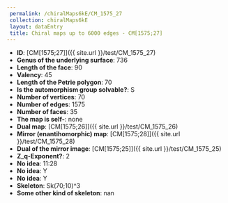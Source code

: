 ```yaml
--- 
 permalink: /chiralMaps6kE/CM_1575_27 
 collection: chiralMaps6kE
 layout: dataEntry
 title: Chiral maps up to 6000 edges - CM[1575;27]
---
```


- **ID**: [CM[1575;27]]({{ site.url }}/test/CM_1575_27)
- **Genus of the underlying surface**: 736
- **Length of the face**: 90
- **Valency**: 45
- **Length of the Petrie polygon**: 70
- **Is the automorphism group solvable?**: S
- **Number of vertices**: 70
- **Number of edges**: 1575
- **Number of faces**: 35
- **The map is self-**: none
- **Dual map**: [CM[1575;26]]({{ site.url }}/test/CM_1575_26)
- **Mirror (enantihomorphic) map**: [CM[1575;28]]({{ site.url }}/test/CM_1575_28)
- **Dual of the mirror image**: [CM[1575;25]]({{ site.url }}/test/CM_1575_25)
- **Z_q-Exponent?**: 2
- **No idea**:  11:28
- **No idea**: Y
- **No idea**: Y
- **Skeleton**: Sk(70;10)^3
- **Some other kind of skeleton**: nan
